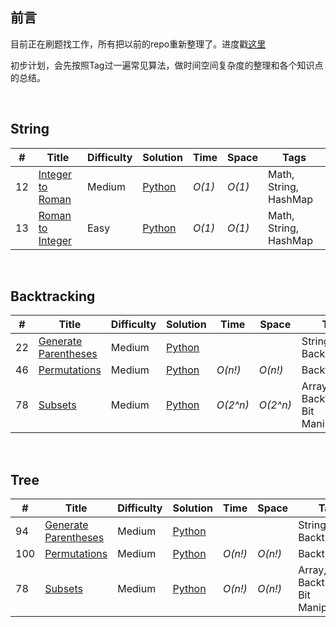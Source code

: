 
<!---Mentra--->

## 前言 

目前正在刷题找工作，所有把以前的repo重新整理了。进度戳[这里](https://github.com/xizhang77/leetcode/projects/1)

初步计划，会先按照Tag过一遍常见算法，做时间空间复杂度的整理和各个知识点的总结。


<br>


## String
|  #  | Title | Difficulty | Solution | Time | Space | Tags|
| --- | ----- | -------- | ---- | ----- | ---- | ---- |
|12| [Integer to Roman](https://leetcode.com/problems/integer-to-roman/) | Medium |[Python](./String/12_Integer_to_Roman.py) | _O(1)_| _O(1)_ | Math, String, HashMap |
|13| [Roman to Integer](https://leetcode.com/problems/roman-to-integer/) | Easy |[Python](./String/13_Roman_to_Integer.py) | _O(1)_| _O(1)_ | Math, String, HashMap |

<br>

## Backtracking
|  #  | Title | Difficulty | Solution | Time | Space | Tags|
| --- | ----- | -------- | ---- | ----- | ---- | ---- |
|22| [Generate Parentheses](https://leetcode.com/problems/generate-parentheses/) | Medium |[Python](./String/22_Generate_Parentheses.py) | | | String, Backtracking |
|46| [Permutations](https://leetcode.com/problems/permutations/) | Medium |[Python](./String/46_Permutations.py) | _O(n!)_ | _O(n!)_ | Backtracking |
|78| [Subsets](https://leetcode.com/problems/subsets/) | Medium |[Python](./String/78_Subsets.py) | _O(2^n)_ | _O(2^n)_ | Array, Backtracking, Bit Manipulation |

<br>

## Tree
|  #  | Title | Difficulty | Solution | Time | Space | Tags|
| --- | ----- | -------- | ---- | ----- | ---- | ---- |
|94| [Generate Parentheses](https://leetcode.com/problems/generate-parentheses/) | Medium |[Python](./String/22_Generate_Parentheses.py) | | | String, Backtracking |
|100| [Permutations](https://leetcode.com/problems/permutations/) | Medium |[Python](./String/46_Permutations.py) | _O(n!)_ | _O(n!)_ | Backtracking |
|78| [Subsets](https://leetcode.com/problems/subsets/) | Medium |[Python](./String/78_Subsets.py) | _O(n!)_ | _O(n!)_ | Array, Backtracking, Bit Manipulation |